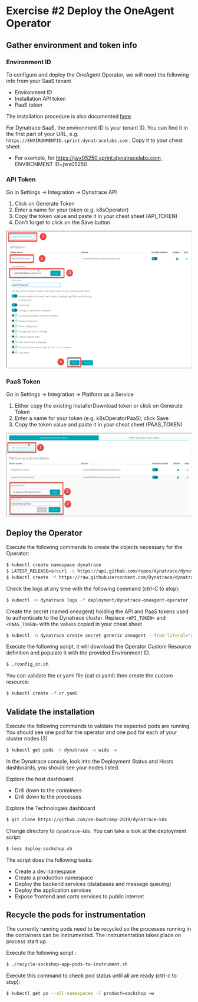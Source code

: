 # Exercise #2 Deploy the OneAgent Operator

## Gather environment and token info
### Environment ID

To configure and deploy the OneAgent Operator, we will need the following info from your SaaS tenant

- Environment ID
- Installation API token
- PaaS token

The installation procedure is also documented [here](https://www.dynatrace.com/support/help/shortlink/kubernetes-deploy) 

For Dynatrace SaaS, the environment ID is your tenant ID. You can find it in the first part of your URL, e.g. `https://ENVIRONMENTID.sprint.dynatracelabs.com` . Copy it to your cheat sheet.

- For example, for https://jwx05250.sprint.dynatracelabs.com , ENVIRONMENT ID=jwx05250

### API Token

Go in Settings -> Integration -> Dynatrace API

1. Click on Generate Token
2. Enter a name for your token (e.g. k8sOperator)
3. Copy the token value and paste it in your cheat sheet (API_TOKEN)
4. Don't forget to click on the Save button

![api_token](assets/api_token.png) 

### PaaS Token

Go in Settings -> Integration -> Platform as a Service
1. Either copy the existing InstallerDownload token or click on Generate Token
2. Enter a name for your token (e.g. k8sOperatorPaaS), click Save
3. Copy the token value and paste it in your cheat sheet (PAAS_TOKEN)

![paas_token](assets/paas_token.png)

## Deploy the Operator

Execute the following commands to create the objects necessary for the Operator:

```sh
$ kubectl create namespace dynatrace
$ LATEST_RELEASE=$(curl -s https://api.github.com/repos/dynatrace/dynatrace-oneagent-operator/releases/latest | grep tag_name | cut -d '"' -f 4)
$ kubectl create -f https://raw.githubusercontent.com/Dynatrace/dynatrace-oneagent-operator/$LATEST_RELEASE/deploy/kubernetes.yaml
```

Check the logs at any time with the following command (ctrl-C to stop):
```sh
$ kubectl -n dynatrace logs -f deployment/dynatrace-oneagent-operator
```

Create the secret (named oneagent) holding the API and PaaS tokens used to authenticate to the Dynatrace cluster. Replace `<API_TOKEN>` and `<PAAS_TOKEN>` with the values copied in your cheat sheet

```sh
$ kubectl -n dynatrace create secret generic oneagent --from-literal="apiToken=API_TOKEN" --from-literal="paasToken=PAAS_TOKEN"
```

Execute the following script, it will download the Operator Custom Resource definition and populate it with the provided Environment ID. 

```sh
$ ./config_cr.sh
```

You can validate the cr.yaml file (cat cr.yaml) then create the custom resource:

```sh
$ kubectl create -f cr.yaml
```

## Validate the installation

Execute the following commands to validate the expected pods are running. You should see one pod for the operator and one pod for each of your cluster nodes (3)

```sh
$ kubectl get pods -n dynatrace -o wide -w
```

In the Dynatrace console, look into the Deployment Status and Hosts dashboards, you should see your nodes listed.

Explore the host dashboard.
- Drill down to the containers
- Drill down to the processes

Explore the Technologies dashboard


```sh
$ git clone https://github.com/se-bootcamp-2019/dynatrace-k8s 
```
Change directory to `dynatrace-k8s`. You can take a look at the deployment script:
```sh
$ less deploy-sockshop.sh
```
The script does the following tasks:
- Create a dev namespace
- Create a production namespace
- Deploy the backend services (databases and message queuing)
- Deploy the application services
- Expose frontend and carts services to public internet

## Recycle the pods for instrumentation

The currently running pods need to be recycled so the processes running in the containers can be instrumented. The instrumentation takes place on process start up.

Execute the following script :

```sh
$ ./recycle-sockshop-app-pods-to-instrument.sh
```

Execute this command to check pod status until all are ready (ctrl-c to stop): 

```sh
$ kubectl get po --all-namespaces -l product=sockshop –w
```

